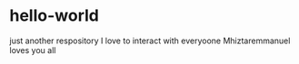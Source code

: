 # hello-world
just another respository
I love to interact with everyoone
Mhiztaremmanuel loves you all
